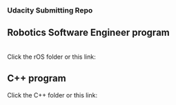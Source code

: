 ### Udacity Submitting Repo

## Robotics Software Engineer program
<br>
Click the rOS folder or this link:

## C++ program
Click the C++ folder or this link:

